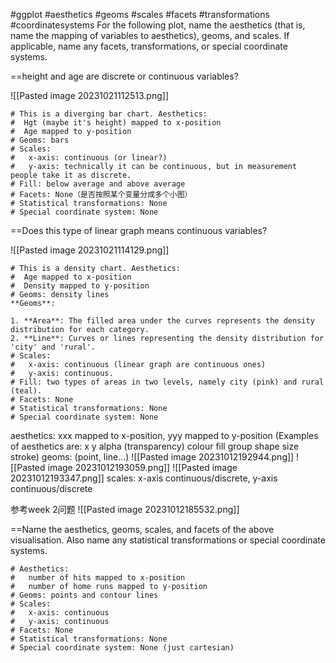 #ggplot #aesthetics #geoms #scales #facets #transformations #coordinatesystems
For the following plot, name the aesthetics (that is, name the mapping of variables to aesthetics), geoms, and scales. If applicable, name any facets, transformations, or special coordinate systems.

==height and age are discrete or continuous variables?

![[Pasted image 20231021112513.png]]
```
# This is a diverging bar chart. Aesthetics: 
#  Hgt (maybe it's height) mapped to x-position
#  Age mapped to y-position
# Geoms: bars
# Scales:
#   x-axis: continuous (or linear?)
#   y-axis: technically it can be continuous, but in measurement people take it as discrete.
# Fill: below average and above average
# Facets: None（是否按照某个变量分成多个小图）
# Statistical transformations: None
# Special coordinate system: None
```
==Does this type of linear graph means continuous variables?

![[Pasted image 20231021114129.png]]

```
# This is a density chart. Aesthetics: 
#  Age mapped to x-position
#  Density mapped to y-position
# Geoms: density lines
**Geoms**:

1. **Area**: The filled area under the curves represents the density distribution for each category.
2. **Line**: Curves or lines representing the density distribution for 'city' and 'rural'.
# Scales:
#   x-axis: continuous (linear graph are continuous ones)
#   y-axis: continuous.
# Fill: two types of areas in two levels, namely city (pink) and rural (teal).
# Facets: None
# Statistical transformations: None
# Special coordinate system: None
```




aesthetics: xxx mapped to x-position, yyy mapped to y-position
	(Examples of aesthetics are:
	x
	y
	alpha (transparency)
	colour
	fill
	group
	shape
	size
	stroke)
geoms: (point, line...)
![[Pasted image 20231012192944.png]]
![[Pasted image 20231012193059.png]]
![[Pasted image 20231012193347.png]]
scales: x-axis continuous/discrete, y-axis continuous/discrete

参考week 2问题
![[Pasted image 20231012185532.png]]

==Name the aesthetics, geoms, scales, and facets of the above visualisation. Also name any statistical transformations or special coordinate systems.
```
# Aesthetics: 
#   number of hits mapped to x-position
#   number of home runs mapped to y-position
# Geoms: points and contour lines
# Scales:
#   x-axis: continuous
#   y-axis: continuous
# Facets: None
# Statistical transformations: None
# Special coordinate system: None (just cartesian)
```
